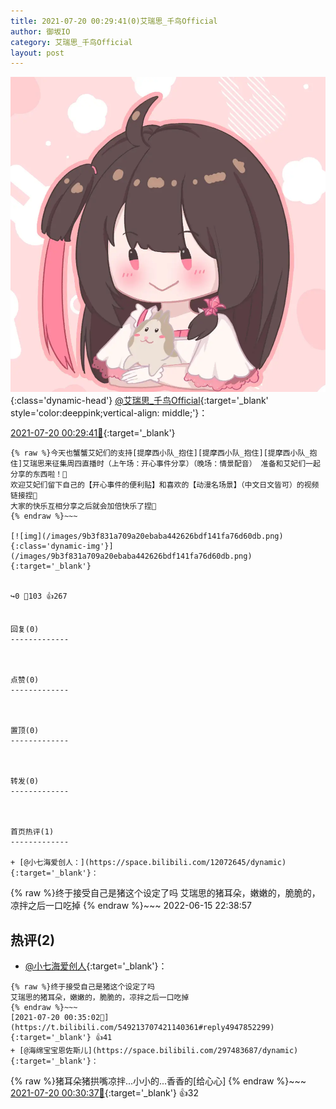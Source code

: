 ```yaml
---
title: 2021-07-20 00:29:41(0)艾瑞思_千鸟Official
author: 御坂IO
category: 艾瑞思_千鸟Official
layout: post
---
```


![img](/images/7e08840c56f251de28bdf766b647bd5fe9a5d50a.jpg){:class='dynamic-head'}
[@艾瑞思_千鸟Official](https://space.bilibili.com/1090010845/dynamic){:target='_blank' style='color:deeppink;vertical-align: middle;'}：

[2021-07-20 00:29:41🔗](https://t.bilibili.com/549213707421140361){:target='_blank'}

~~~
{% raw %}今天也蟹蟹艾妃们的支持[提摩西小队_抱住][提摩西小队_抱住][提摩西小队_抱住]艾瑞思来征集周四直播时（上午场：开心事件分享）（晚场：情景配音） 准备和艾妃们一起分享的东西啦！🍧
欢迎艾妃们留下自己的【开心事件的便利贴】和喜欢的【动漫名场景】（中文日文皆可）的视频链接捏🧁
大家的快乐互相分享之后就会加倍快乐了捏🍩
{% endraw %}~~~

[![img](/images/9b3f831a709a20ebaba442626bdf141fa76d60db.png){:class='dynamic-img'}](/images/9b3f831a709a20ebaba442626bdf141fa76d60db.png){:target='_blank'}


↪️0 💬103 👍267


回复(0)
-------------



点赞(0)
-------------



置顶(0)
-------------



转发(0)
-------------



首页热评(1)
-------------

+ [@小七海爱创人：](https://space.bilibili.com/12072645/dynamic){:target='_blank'}：
~~~
{% raw %}终于接受自己是猪这个设定了吗
艾瑞思的猪耳朵，嫩嫩的，脆脆的，凉拌之后一口吃掉
{% endraw %}~~~
2022-06-15 22:38:57


热评(2)
-------------

+ [@小七海爱创人](https://space.bilibili.com/12072645/dynamic){:target='_blank'}：
~~~
{% raw %}终于接受自己是猪这个设定了吗
艾瑞思的猪耳朵，嫩嫩的，脆脆的，凉拌之后一口吃掉
{% endraw %}~~~
[2021-07-20 00:35:02🔗](https://t.bilibili.com/549213707421140361#reply4947852299){:target='_blank'} 👍41
+ [@海绵宝宝恩佐斯儿](https://space.bilibili.com/297483687/dynamic){:target='_blank'}：
~~~
{% raw %}猪耳朵猪拱嘴凉拌...小小的...香香的[给心心]
{% endraw %}~~~
[2021-07-20 00:30:37🔗](https://t.bilibili.com/549213707421140361#reply4947828823){:target='_blank'} 👍32


